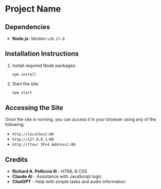 # Project Name

## Dependencies
- **Node.js**: Version `v20.17.0`

## Installation Instructions
1. Install required Node packages:
   ```sh
   npm install
   ```
2. Start the site:
   ```sh
   npm start
   ```

## Accessing the Site
Once the site is running, you can access it in your browser using any of the following:
- `http://localhost:80`
- `http://127.0.0.1:80`
- `http://[Your IPv4 Address]:80`

## Credits
- **Richard A. Pelliccio III** - HTML & CSS
- **Claude AI** - Assistance with JavaScript logic
- **ChatGPT** - Help with simple tasks and audio information